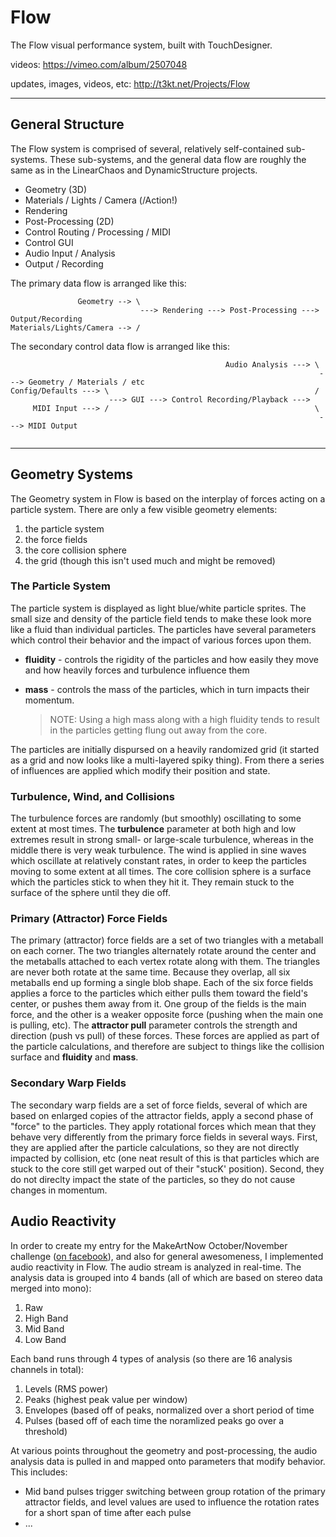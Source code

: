 # Flow

The Flow visual performance system, built with TouchDesigner.


videos:
https://vimeo.com/album/2507048

updates, images, videos, etc:
http://t3kt.net/Projects/Flow

-------------

## General Structure
The Flow system is comprised of several, relatively self-contained sub-systems. These sub-systems, and the general data flow are roughly the same as in the LinearChaos and DynamicStructure projects.
* Geometry (3D)
* Materials / Lights / Camera (/Action!)
* Rendering
* Post-Processing (2D)
* Control Routing / Processing / MIDI
* Control GUI
* Audio Input / Analysis
* Output / Recording

The primary data flow is arranged like this:
```
               Geometry --> \
                             ---> Rendering ---> Post-Processing ---> Output/Recording
Materials/Lights/Camera --> /
```

The secondary control data flow is arranged like this:
```
                                                Audio Analysis ---> \
                                                                     ---> Geometry / Materials / etc
Config/Defaults ---> \                                              /
                      ---> GUI ---> Control Recording/Playback --->
     MIDI Input ---> /                                              \
                                                                     ---> MIDI Output
                               
```

-------------

## Geometry Systems
The Geometry system in Flow is based on the interplay of forces acting on a particle system. There are only a few visible geometry elements:

1.  the particle system
2.  the force fields
3.  the core collision sphere
4.  the grid (though this isn't used much and might be removed)

### The Particle System
The particle system is displayed as light blue/white particle sprites. The small size and density of the particle field tends to make these look more like a fluid than individual particles.
The particles have several parameters which control their behavior and the impact of various forces upon them.
*   __fluidity__ - controls the rigidity of the particles and how easily they move and how heavily forces and turbulence influence them
*   __mass__ - controls the mass of the particles, which in turn impacts their momentum.

    > NOTE: Using a high mass along with a high fluidity tends to result in the particles getting flung out away from the core.

The particles are initially dispursed on a heavily randomized grid (it started as a grid and now looks like a multi-layered spiky thing). From there a series of influences are applied which modify their position and state.

### Turbulence, Wind, and Collisions
The turbulence forces are randomly (but smoothly) oscillating to some extent at most times. The __turbulence__ parameter at both high and low extremes result in strong small- or large-scale turbulence, whereas in the middle there is very weak turbulence.
The wind is applied in sine waves which oscillate at relatively constant rates, in order to keep the particles moving to some extent at all times.
The core collision sphere is a surface which the particles stick to when they hit it. They remain stuck to the surface of the sphere until they die off.

### Primary (Attractor) Force Fields
The primary (attractor) force fields are a set of two triangles with a metaball on each corner. The two triangles alternately rotate around the center and the metaballs attached to each vertex rotate along with them. The triangles are never both rotate at the same time. Because they overlap, all six metaballs end up forming a single blob shape. Each of the six force fields applies a force to the particles which either pulls them toward the field's center, or pushes them away from it. One group of the fields is the main force, and the other is a weaker opposite force (pushing when the main one is pulling, etc). The __attractor pull__ parameter controls the strength and direction (push vs pull) of these forces. These forces are applied as part of the particle calculations, and therefore are subject to things like the collision surface and __fluidity__ and __mass__.

### Secondary Warp Fields
The secondary warp fields are a set of force fields, several of which are based on enlarged copies of the attractor fields, apply a second phase of "force" to the particles. They apply rotational forces which mean that they behave very differently from the primary force fields in several ways. First, they are applied after the particle calculations, so they are not directly impacted by collision, etc (one neat result of this is that particles which are stuck to the core still get warped out of their "stucK' position). Second, they do not direclty impact the state of the particles, so they do not cause changes in momentum.


## Audio Reactivity
In order to create my entry for the MakeArtNow October/November challenge (<a href="https://www.facebook.com/groups/makeartnow/permalink/584149691633884/" target="_blank">on facebook</a>), and also for general awesomeness, I implemented audio reactivity in Flow.
The audio stream is analyzed in real-time. The analysis data is grouped into 4 bands (all of which are based on stereo data merged into mono):

1.  Raw
2.  High Band
3.  Mid Band
4.  Low Band

Each band runs through 4 types of analysis (so there are 16 analysis channels in total):

1.  Levels (RMS power)
2.  Peaks (highest peak value per window)
3.  Envelopes (based off of peaks, normalized over a short period of time
4.  Pulses (based off of each time the noramlized peaks go over a threshold)
  
At various points throughout the geometry and post-processing, the audio analysis data is pulled in and mapped onto parameters that modify behavior. This includes:
*  Mid band pulses trigger switching between group rotation of the primary attractor fields, and level values are used to influence the rotation rates for a short span of time after each pulse
*  ...



